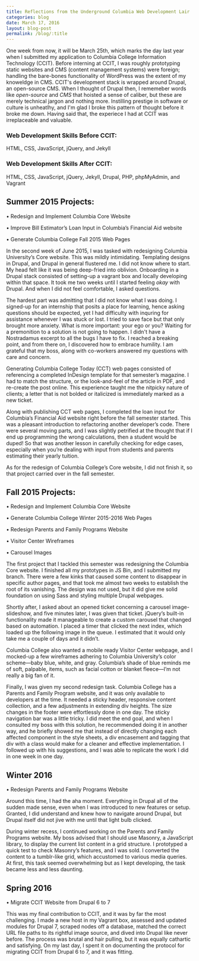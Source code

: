 ```yaml
---
title: Reflections from the Underground Columbia Web Development Lair
categories: blog
date: March 17, 2016
layout: blog-post
permalink: /blog/:title
--- 
```


One week from now, it will be March 25th, which marks the day last year when I submitted my application to Columbia College Information Technology (CCIT). Before interning at CCIT, I was roughly prototyping static websites and CMS (content management systems) were foreign; handling the bare-bones functionality of WordPress was the extent of my knoweldge in CMS. CCIT's development stack is wrapped around Drupal, an open-source CMS. When I thought of Drupal then, I rememeber words like <em>open-source</em> and <em>CMS</em> that hoisted a sense of caliber, but these are merely technical jargon and nothing more. Instilling prestige in software or culture is unheatlhy, and I'm glad I broke this pattern of thought before it broke me down. Having said that, the experiece I had at CCIT was irreplaceable and valuable.

<h3>Web Development Skills Before CCIT: </h3>  
HTML, CSS, JavaScript, jQuery, and Jekyll  

<h3>Web Development Skills After CCIT: </h3>  
HTML, CSS, JavaScript, jQuery, Jekyll, Drupal, PHP, phpMyAdmin, and Vagrant 

<h2>Summer 2015 Projects:</h2>

• Redesign and Implement Columbia Core Website 

• Improve Bill Estimator’s Loan Input in Columbia’s Financial Aid website

• Generate Columbia College Fall 2015 Web Pages  

In the second week of June 2015, I was tasked with redesigning Columbia University’s Core website. This was mildly intimidating. Templating designs in Drupal, and Drupal in general flustered me. I did not know where to start. My head felt like it was being deep-fried into oblivion. Onboarding in a Drupal stack consisted of setting-up a vagrant box and locally developing within that space. It took me two weeks until I started feeling <em>okay</em> with Drupal. And when I did not feel comfortable, I asked questions.   

The hardest part was admitting that I did not know what I was doing. I signed-up for an internship that posits a place for learning, hence asking questions should be expected, yet I had difficulty with inquring for assistance whenever I was stuck or lost. I tried to save face but that only brought more anxiety. What is more important: your ego or you? Waiting for a premonition to a solution is not going to happen. I didn't have a Nostradamus excerpt to all the bugs I have to fix. I reached a breaking point, and from there on, I discovered how to embrace humility. I am grateful that my boss, along with co-workers answered my questions with care and concern. 

Generating Columbia College Today (CCT) web pages consisted of referencing a completed InDesign template for that semester’s magazine. I had to match the structure, or the look-and-feel of the article in PDF, and re-create the post online. This experience taught me the nitpicky nature of clients; a letter that is not bolded or italicized is immediately marked as a new ticket. 

Along with publishing CCT web pages, I completed the loan input for Columbia’s Financial Aid website right before the fall semester started. This was a pleasant introduction to refactoring another developer’s code. There were several moving parts, and I was slightly petrified at the thought that if I end up programming the wrong calculations, then a student would be duped! So that was another lesson in carefully checking for edge cases, especially when you’re dealing with input from students and parents estimating their yearly tuition. 

As for the redesign of Columbia College’s Core website, I did not finish it, so that project carried over in the fall semester.

<h2>Fall 2015 Projects: </h2>

• Redesign and Implement Columbia Core Website 

• Generate Columbia College Winter 2015-2016 Web Pages  

• Redesign Parents and Family Programs Website

• Visitor Center Wireframes

• Carousel Images 

The first project that I tackled this semester was redesigning the Columbia Core website. I finished all my prototypes in JS Bin, and I submitted my branch. There were a few kinks that caused some content to disappear in specific author pages, and that took me almost two weeks to establish the root of its vanishing. The design was not used, but it did give me solid foundation on using Sass and styling multiple Drupal webpages. 

Shortly after, I asked about an opened ticket concerning a carousel image-slideshow, and five minutes later, I was given that ticket. jQuery’s built-in functionality made it manageable to create a custom carousel that changed based on automation. I placed a timer that clicked the next index, which loaded up the following image in the queue. I estimated that it would only take me a couple of days and it didn’t.

Columbia College also wanted a mobile ready Visitor Center webpage, and I mocked-up a few wireframes adhering to Columbia University’s color scheme—baby blue, white, and gray. Columbia’s shade of blue reminds me of soft, palpable, items, such as facial cotton or blanket fleece—I’m not really a big fan of it.

Finally, I was given my second redesign task. Columbia College has a Parents and Family Program website, and it was only available to developers at the time. It needed a sticky header, responsive content collection, and a few adjustments in extending div heights. The size changes in the footer were effortlessly done in one day. The sticky navigation bar was a little tricky. I did meet the end goal, and when I consulted my boss with this solution, he recommended doing it in another way, and he briefly showed me that instead of directly changing each affected component in the style sheets, a div encasement and tagging that div with a class would make for a cleaner and effective implementation. I followed up with his suggestions, and I was able to replicate the work I did in one week in one day. 

<h2>Winter 2016 </h2>

• Redesign Parents and Family Programs Website

Around this time, I had the aha moment. Everything in Drupal all of the sudden made sense, even when I was introduced to new features or setup. Granted, I did understand and knew how to navigate around Drupal, but Drupal itself did not jive with me until that light bulb clicked. 

During winter recess, I continued working on the Parents and Family Programs website. My boss advised that I should use Masonry, a JavaScript library, to display the current list content in a grid structure. I prototyped a quick test to check Masonry’s features, and I was sold. I converted the content to a tumblr-like grid, which accustomed to various media queries. At first, this task seemed overwhelming but as I kept developing, the task became less and less daunting.

<h2> Spring 2016 </h2>

• Migrate CCIT Website from Drupal 6 to 7

This was my final contribution to CCIT, and it was by far the most challenging. I made a new host in my Vagrant box, assessed and updated modules for Drupal 7, scraped nodes off a database, matched the correct URL file paths to its rightful image source, and dived into Drupal like never before. The process was brutal and hair pulling, but it was equally cathartic and satisfying. On my last day, I spent it on documenting the protocol for migrating CCIT from Drupal 6 to 7, and it was fitting. 

